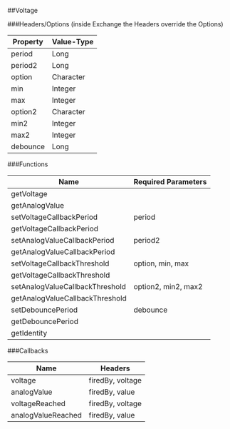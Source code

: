 ##Voltage


###Headers/Options (inside Exchange the Headers override the Options)


| Property             | Value-Type                              |
|----------------------|-----------------------------------------|
|               period |       Long |
|              period2 |       Long |
|               option |  Character |
|                  min |    Integer |
|                  max |    Integer |
|              option2 |  Character |
|                 min2 |    Integer |
|                 max2 |    Integer |
|             debounce |       Long |



###Functions

| Name                 | Required Parameters                      |
|----------------------|------------------------------------------|
|           getVoltage |                                          |
|       getAnalogValue |                                          |
| setVoltageCallbackPeriod |                                   period |
| getVoltageCallbackPeriod |                                          |
| setAnalogValueCallbackPeriod |                                  period2 |
| getAnalogValueCallbackPeriod |                                          |
| setVoltageCallbackThreshold |                         option, min, max |
| getVoltageCallbackThreshold |                                          |
| setAnalogValueCallbackThreshold |                      option2, min2, max2 |
| getAnalogValueCallbackThreshold |                                          |
|    setDebouncePeriod |                                 debounce |
|    getDebouncePeriod |                                          |
|          getIdentity |                                          |




###Callbacks

| Name                 | Headers                                  |
|----------------------|------------------------------------------|
|              voltage |                         firedBy, voltage |
|          analogValue |                           firedBy, value |
|       voltageReached |                         firedBy, voltage |
|   analogValueReached |                           firedBy, value |


